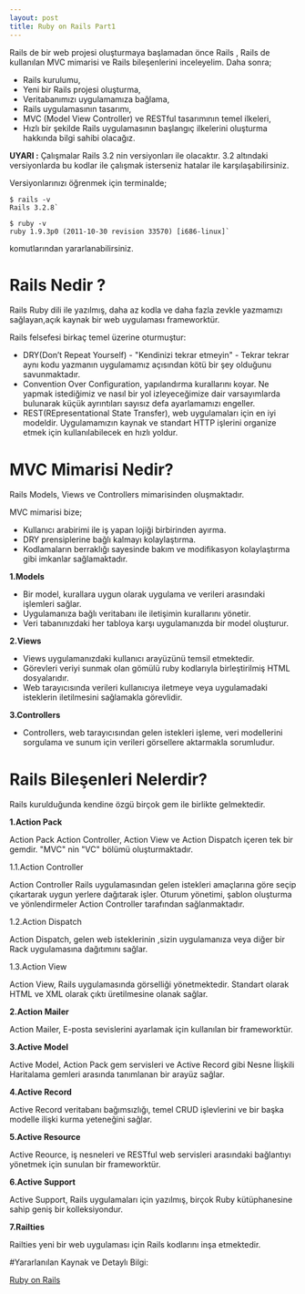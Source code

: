 ```yaml
---
layout: post
title: Ruby on Rails Part1
---
```


Rails de bir web projesi oluşturmaya başlamadan önce Rails , Rails de kullanılan
MVC mimarisi ve Rails bileşenlerini inceleyelim. Daha sonra;

- Rails kurulumu, 
- Yeni bir Rails projesi oluşturma, 
- Veritabanımızı uygulamamıza bağlama, 
- Rails uygulamasının tasarımı,
- MVC (Model View Controller) ve RESTful tasarımının temel ilkeleri, 
- Hızlı bir şekilde Rails uygulamasının başlangıç ilkelerini oluşturma hakkında
  bilgi sahibi olacağız.

**UYARI :** Çalışmalar Rails 3.2 nin versiyonları ile olacaktır. 3.2 altındaki
versiyonlarda bu kodlar ile çalışmak isterseniz hatalar ile karşılaşabilirsiniz.

Versiyonlarınızı öğrenmek için terminalde;

    $ rails -v            
    Rails 3.2.8`

    $ ruby -v
    ruby 1.9.3p0 (2011-10-30 revision 33570) [i686-linux]`

komutlarından yararlanabilirsiniz. 


# Rails Nedir ?

Rails Ruby dili ile yazılmış, daha az kodla ve daha fazla zevkle yazmamızı
sağlayan,açık kaynak bir web uygulaması frameworktür. 

Rails felsefesi birkaç temel üzerine oturmuştur:

- DRY(Don’t Repeat Yourself) - "Kendinizi tekrar etmeyin" - Tekrar tekrar
aynı kodu yazmanın uygulamamız açısından kötü bir şey olduğunu savunmaktadır.
- Convention Over Configuration, yapılandırma kurallarını koyar. Ne yapmak
istediğimiz ve nasıl bir yol izleyeceğimize dair varsayımlarda bulunarak
küçük ayrıntıları sayısız defa ayarlamamızı engeller.
- REST(REpresentational State Transfer), web uygulamaları için en iyi
modeldir. Uygulamamızın kaynak ve standart HTTP işlerini organize etmek
için kullanılabilecek en hızlı yoldur.


# MVC Mimarisi Nedir?

Rails Models, Views ve Controllers mimarisinden oluşmaktadır.  

MVC mimarisi bize;

- Kullanıcı arabirimi ile iş yapan lojiği birbirinden ayırma.
- DRY prensiplerine bağlı kalmayı kolaylaştırma.
- Kodlamaların berraklığı sayesinde bakım ve modifikasyon kolaylaştırma
gibi imkanlar sağlamaktadır.

**1.Models**

- Bir model, kurallara uygun olarak uygulama ve verileri arasındaki
işlemleri sağlar. 
- Uygulamanıza bağlı veritabanı ile iletişimin kurallarını yönetir. 
- Veri tabanınızdaki her tabloya karşı uygulamanızda bir model oluşturur. 

**2.Views**

- Views uygulamanızdaki kullanıcı arayüzünü temsil etmektedir.
- Görevleri veriyi sunmak olan gömülü ruby kodlarıyla birleştirilmiş HTML dosyalarıdır.
- Web tarayıcısında verileri kullanıcıya iletmeye veya uygulamadaki isteklerin iletilmesini 
sağlamakla görevlidir.

**3.Controllers**

- Controllers, web tarayıcısından gelen istekleri işleme, veri modellerini sorgulama ve sunum 
için verileri görsellere aktarmakla sorumludur.


# Rails Bileşenleri Nelerdir?


Rails kurulduğunda kendine özgü birçok gem ile birlikte gelmektedir.

**1.Action Pack**

Action Pack Action Controller, Action View ve Action Dispatch içeren tek bir
gemdir. "MVC" nin "VC" bölümü oluşturmaktadır.

1.1.Action Controller

Action Controller Rails uygulamasından gelen istekleri amaçlarına göre seçip
çıkartarak uygun yerlere dağıtarak işler. Oturum yönetimi, şablon oluşturma  ve
yönlendirmeler Action Controller tarafından sağlanmaktadır.

1.2.Action Dispatch

Action Dispatch, gelen web isteklerinin ,sizin uygulamanıza veya diğer bir Rack
uygulamasına dağıtımını sağlar.

1.3.Action View

Action View, Rails uygulamasında görselliği yönetmektedir. Standart olarak HTML
ve XML olarak çıktı üretilmesine olanak sağlar.

**2.Action Mailer**

Action Mailer, E-posta sevislerini ayarlamak için kullanılan bir frameworktür.

**3.Active Model**

Active Model, Action Pack gem servisleri ve Active Record gibi Nesne İlişkili
Haritalama gemleri arasında tanımlanan bir arayüz sağlar.

**4.Active Record**

Active Record veritabanı bağımsızlığı, temel CRUD işlevlerini ve bir başka
modelle ilişki kurma yeteneğini sağlar.

**5.Active Resource**

Active Reource, iş nesneleri ve RESTful web servisleri arasındaki bağlantıyı
yönetmek için sunulan bir frameworktür.

**6.Active Support**

Active Support, Rails uygulamaları için yazılmış, birçok Ruby kütüphanesine
sahip geniş bir kolleksiyondur.

**7.Railties**

Railties yeni bir web uygulaması için Rails kodlarını inşa etmektedir.

#Yararlanılan Kaynak ve Detaylı Bilgi:

[Ruby on Rails](http://guides.rubyonrails.org/)
